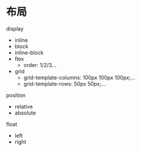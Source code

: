 # 布局

display

* inline
* block
* inline-block
* flex
  * order: 1/2/3...
* grid
  * grid-template-columns: 100px 100px 100px;... 
  * grid-template-rows: 50px 50px;...

position

* relative
* absolute

float

* left
* right





